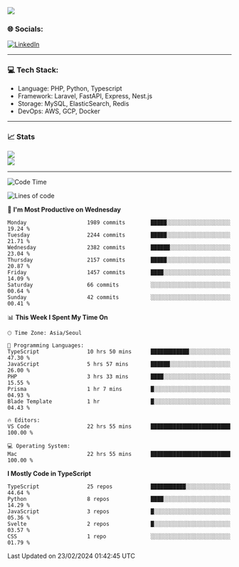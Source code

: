 <!--[![](https://visitcount.itsvg.in/api?id=jin-wk&icon=7&color=12)](https://visitcount.itsvg.in)-->
<!--[![Hits](https://hits.seeyoufarm.com/api/count/incr/badge.svg?url=https%3A%2F%2Fgithub.com%2Fjin-wk&count_bg=%235F625C&title_bg=%23555555&icon=github.svg&icon_color=%23E7E7E7&title=Hits&edge_flat=false)](https://hits.seeyoufarm.com)-->
![](https://komarev.com/ghpvc/?username=jin-wk&color=lightgrey&style=for-the-badge)

### 🌐 Socials:
[![LinkedIn](https://img.shields.io/badge/LinkedIn-%230077B5.svg?logo=linkedin&logoColor=white)](https://linkedin.com/in/jinwook-lee-242625241) 

---

### 💻 Tech Stack:
  - Language: PHP, Python, Typescript
  - Framework: Laravel, FastAPI, Express, Nest.js
  - Storage: MySQL, ElasticSearch, Redis
  - DevOps: AWS, GCP, Docker

---

### 📈 Stats
![](https://github-readme-stats.vercel.app/api?username=jin-wk&theme=dark&hide_border=true&include_all_commits=true&count_private=true)<br/>
![](https://github-readme-streak-stats.herokuapp.com/?user=jin-wk&theme=dark&hide_border=true)<br/>

---

<!--START_SECTION:waka-->
![Code Time](http://img.shields.io/badge/Code%20Time-1%2C195%20hrs%2052%20mins-blue)

![Lines of code](https://img.shields.io/badge/From%20Hello%20World%20I%27ve%20Written-2.1%20million%20lines%20of%20code-blue)

📅 **I'm Most Productive on Wednesday** 

```text
Monday                   1989 commits        █████░░░░░░░░░░░░░░░░░░░░   19.24 % 
Tuesday                  2244 commits        █████░░░░░░░░░░░░░░░░░░░░   21.71 % 
Wednesday                2382 commits        ██████░░░░░░░░░░░░░░░░░░░   23.04 % 
Thursday                 2157 commits        █████░░░░░░░░░░░░░░░░░░░░   20.87 % 
Friday                   1457 commits        ████░░░░░░░░░░░░░░░░░░░░░   14.09 % 
Saturday                 66 commits          ░░░░░░░░░░░░░░░░░░░░░░░░░   00.64 % 
Sunday                   42 commits          ░░░░░░░░░░░░░░░░░░░░░░░░░   00.41 % 
```


📊 **This Week I Spent My Time On** 

```text
🕑︎ Time Zone: Asia/Seoul

💬 Programming Languages: 
TypeScript               10 hrs 50 mins      ████████████░░░░░░░░░░░░░   47.30 % 
JavaScript               5 hrs 57 mins       ██████░░░░░░░░░░░░░░░░░░░   26.00 % 
PHP                      3 hrs 33 mins       ████░░░░░░░░░░░░░░░░░░░░░   15.55 % 
Prisma                   1 hr 7 mins         █░░░░░░░░░░░░░░░░░░░░░░░░   04.93 % 
Blade Template           1 hr                █░░░░░░░░░░░░░░░░░░░░░░░░   04.43 % 

🔥 Editors: 
VS Code                  22 hrs 55 mins      █████████████████████████   100.00 % 

💻 Operating System: 
Mac                      22 hrs 55 mins      █████████████████████████   100.00 % 
```

**I Mostly Code in TypeScript** 

```text
TypeScript               25 repos            ███████████░░░░░░░░░░░░░░   44.64 % 
Python                   8 repos             ████░░░░░░░░░░░░░░░░░░░░░   14.29 % 
JavaScript               3 repos             █░░░░░░░░░░░░░░░░░░░░░░░░   05.36 % 
Svelte                   2 repos             █░░░░░░░░░░░░░░░░░░░░░░░░   03.57 % 
CSS                      1 repo              ░░░░░░░░░░░░░░░░░░░░░░░░░   01.79 % 
```




 Last Updated on 23/02/2024 01:42:45 UTC
<!--END_SECTION:waka-->
